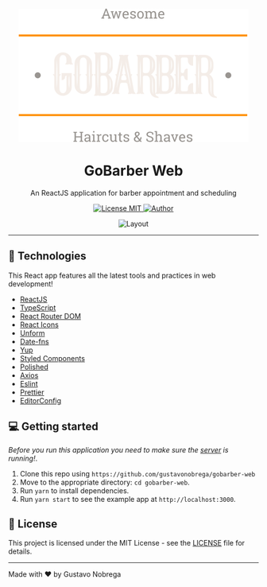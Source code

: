 <h1 align="center">
  <br>
    <img src="src/assets/logo.svg" alt="GoBarber">
  <br>
  <br>
    GoBarber Web
</h1>

<p align="center">An ReactJS application for barber appointment and scheduling</p>

<p align="center">
  <a href="https://opensource.org/licenses/MIT">
    <img src="https://img.shields.io/badge/license-MIT-orange" alt="License MIT">
  </a>
    <a href="https://github.com/gustavonobrega">
    <img src="https://img.shields.io/badge/author-gustavonobrega-orange" alt="Author">
  </a>
</p>

<p align="center">
  <img alt="Layout" src="https://res.cloudinary.com/eliasgcf/image/upload/v1588811213/GoBarber/Kapture_2020-05-06_at_21.25.26_tijnl5.gif">
</p>

<hr />

## 🚀 Technologies

This React app features all the latest tools and practices in web development!

- [ReactJS](https://reactjs.org/)
- [TypeScript](https://www.typescriptlang.org/)
- [React Router DOM](https://reacttraining.com/react-router/)
- [React Icons](https://react-icons.netlify.com/#/)
- [Unform](https://unform.dev/)
- [Date-fns](https://date-fns.org/)
- [Yup](https://github.com/jquense/yup)
- [Styled Components](https://styled-components.com/)
- [Polished](https://github.com/styled-components/polished)
- [Axios](https://github.com/axios/axios)
- [Eslint](https://eslint.org/)
- [Prettier](https://prettier.io/)
- [EditorConfig](https://editorconfig.org/)


## 💻  Getting started

_Before you run this application you need to make sure the [server](https://github.com/gustavonobrega/backend-gobarber) is running!_.

1. Clone this repo using `https://github.com/gustavonobrega/gobarber-web`
2. Move to the appropriate directory: `cd gobarber-web`.<br />
3. Run `yarn` to install dependencies.<br />
4. Run `yarn start` to see the example app at `http://localhost:3000`.

## 📝 License

This project is licensed under the MIT License - see the [LICENSE](LICENSE) file for details.

---

Made with ♥ by Gustavo Nobrega
